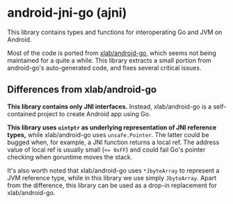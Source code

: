 # android-jni-go (ajni)

This library contains types and functions for interoperating Go and JVM on Android.

Most of the code is ported from [xlab/android-go](https://github.com/xlab/android-go), which seems not being maintained for a quite a while. This library extracts a small portion from android-go's auto-generated code, and fixes several critical issues.

## Differences from xlab/android-go

**This library contains only JNI interfaces.** Instead, xlab/android-go is a self-contained project to create Android app using Go.

**This library uses `uintptr` as underlying representation of JNI reference types,** while xlab/android-go uses `unsafe.Pointer`. The latter could be bugged when, for example, a JNI function returns a local ref. The address value of local ref is usually small (`<= 0xFF`) and could fail Go's pointer checking when goruntime moves the stack.

It's also worth noted that xlab/android-go uses `*JbyteArray` to represent a JVM reference type, while in this library we use simply `JbyteArray`. Apart from the difference, this library can be used as a drop-in replacement for xlab/android-go.
